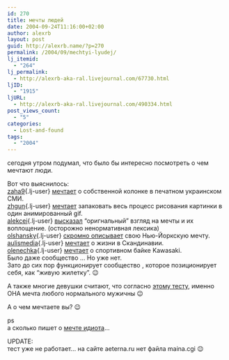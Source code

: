 ```yaml
---
id: 270
title: мечты людей
date: 2004-09-24T11:16:00+02:00
author: alexrb
layout: post
guid: http://alexrb.name/?p=270
permalink: /2004/09/mechtyi-lyudej/
lj_itemid:
  - "264"
lj_permalink:
  - http://alexrb-aka-ral.livejournal.com/67730.html
ljID:
  - "1915"
ljURL:
  - http://alexrb-aka-ral.livejournal.com/490334.html
post_views_count:
  - "5"
categories:
  - Lost-and-found
tags:
  - "2004"
---
```

сегодня утром подумал, что было бы интересно посмотреть о чем мечтают люди.

Вот что выяснилось:  
[zaha9](http://zaha9.livejournal.com/){.lj-user} [мечтает](http://www.livejournal.com/users/zaha9/85211.html) о собственной колонке в печатном украинском СМИ.  
[zhgun](http://zhgun.livejournal.com/){.lj-user} [мечтает](http://www.livejournal.com/users/zhgun/231409.html) запаковать весь процесс рисования картинки в один анимированный gif.  
[alekcei](http://alekcei.livejournal.com/){.lj-user} [высказал](http://www.livejournal.com/users/alekcei/13917.html) &#8220;оригнальный&#8221; взгляд на мечты и их воплощение. (осторожно ненормативная лексика)  
[olshansky](http://olshansky.livejournal.com/){.lj-user} [скромно описывает](http://www.livejournal.com/users/olshansky/586166.html) свою Нью-Йоркскую мечту.  
[aulismedia](http://aulismedia.livejournal.com/){.lj-user} [мечтает](http://www.livejournal.com/users/aulismedia/76266.html) о жизни в Скандинавии.  
[olenechka](http://olenechka.livejournal.com/){.lj-user} [мечтает](http://www.livejournal.com/users/olenechka/25387.html?mode=reply) о спортивном байке Kawasaki.  
Было даже сообщество <lj comm="mechtay">&#8230; Но уже нет.  
Зато до сих пор функционирует сообщество <lj comm="its_impossible">, которое позиционирует себя, как &#8220;живую жилетку&#8221;. 😉

А также многие девушки считают, что согласно [этому тесту](http://www.aeterna.ru/cgi-bin/maina.cgi?page=test0&link=000000:000003:000545:000003), именно ОНА мечта любого нормального мужичны 😉

А о чем мечтаете вы? 😉

ps  
а сколько пишет о [мечте идиота](http://www.google.com/search?q=%D0%BC%D0%B5%D1%87%D1%82%D0%B0+%D0%B8%D0%B4%D0%B8%D0%BE%D1%82%D0%B0+site%3Alivejournal.com&btnG=%D0%9F%D0%BE%D1%88%D1%83%D0%BA&hl=uk&ie=UTF-8&client=firefox-a)&#8230;

UPDATE:  
тест уже не работает&#8230; на сайте aeterna.ru нет файла maina.cgi 😉